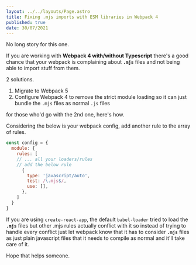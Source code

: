 ```yaml
---
layout: ../../layouts/Page.astro
title: Fixing .mjs imports with ESM libraries in Webpack 4
published: true
date: 30/07/2021
---
```


No long story for this one.

If you are working with **Webpack 4 with/without Typescript** there's a good chance that your webpack is complaining about **`.mjs`** files and not being able to import stuff from them.

2 solutions.

1. Migrate to Webpack 5
2. Configure Webpack 4 to remove the strict module loading so it can just bundle the `.mjs` files as normal `.js` files

for those who'd go with the 2nd one, here's how.

Considering the below is your webpack config, add another rule to the array of rules.

```js
const config = {
  module: {
    rules: [
    // ... all your loaders/rules
    // add the below rule
      {
        type: 'javascript/auto',
        test: /\.mjs$/,
        use: [],
      },
    ]
  }
}
```

If you are using `create-react-app`, the default `babel-loader` tried to load the **`.mjs`** files but other .mjs rules actually conflict with it so instead of trying to handle every conflict just let webpack know that it has to consider **`.mjs`** files as just plain javascript files that it needs to compile as normal and it'll take care of it.

Hope that helps someone.
